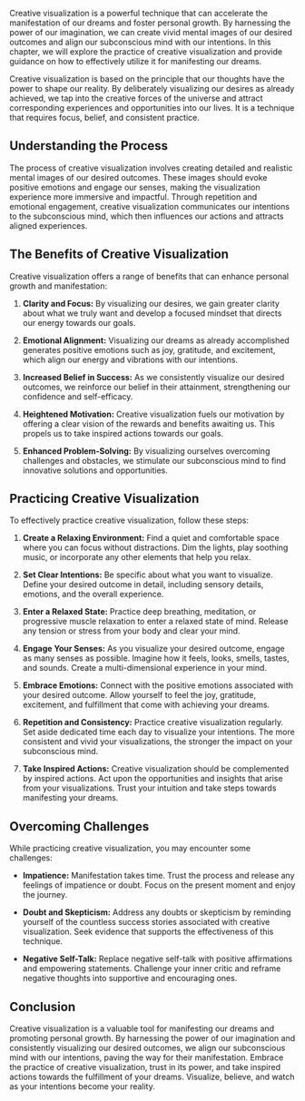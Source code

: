 
Creative visualization is a powerful technique that can accelerate the manifestation of our dreams and foster personal growth. By harnessing the power of our imagination, we can create vivid mental images of our desired outcomes and align our subconscious mind with our intentions. In this chapter, we will explore the practice of creative visualization and provide guidance on how to effectively utilize it for manifesting our dreams.

Creative visualization is based on the principle that our thoughts have the power to shape our reality. By deliberately visualizing our desires as already achieved, we tap into the creative forces of the universe and attract corresponding experiences and opportunities into our lives. It is a technique that requires focus, belief, and consistent practice.

## Understanding the Process

The process of creative visualization involves creating detailed and realistic mental images of our desired outcomes. These images should evoke positive emotions and engage our senses, making the visualization experience more immersive and impactful. Through repetition and emotional engagement, creative visualization communicates our intentions to the subconscious mind, which then influences our actions and attracts aligned experiences.

## The Benefits of Creative Visualization

Creative visualization offers a range of benefits that can enhance personal growth and manifestation:

1. **Clarity and Focus:** By visualizing our desires, we gain greater clarity about what we truly want and develop a focused mindset that directs our energy towards our goals.

2. **Emotional Alignment:** Visualizing our dreams as already accomplished generates positive emotions such as joy, gratitude, and excitement, which align our energy and vibrations with our intentions.

3. **Increased Belief in Success:** As we consistently visualize our desired outcomes, we reinforce our belief in their attainment, strengthening our confidence and self-efficacy.

4. **Heightened Motivation:** Creative visualization fuels our motivation by offering a clear vision of the rewards and benefits awaiting us. This propels us to take inspired actions towards our goals.

5. **Enhanced Problem-Solving:** By visualizing ourselves overcoming challenges and obstacles, we stimulate our subconscious mind to find innovative solutions and opportunities.

## Practicing Creative Visualization

To effectively practice creative visualization, follow these steps:

1. **Create a Relaxing Environment:** Find a quiet and comfortable space where you can focus without distractions. Dim the lights, play soothing music, or incorporate any other elements that help you relax.

2. **Set Clear Intentions:** Be specific about what you want to visualize. Define your desired outcome in detail, including sensory details, emotions, and the overall experience.

3. **Enter a Relaxed State:** Practice deep breathing, meditation, or progressive muscle relaxation to enter a relaxed state of mind. Release any tension or stress from your body and clear your mind.

4. **Engage Your Senses:** As you visualize your desired outcome, engage as many senses as possible. Imagine how it feels, looks, smells, tastes, and sounds. Create a multi-dimensional experience in your mind.

5. **Embrace Emotions:** Connect with the positive emotions associated with your desired outcome. Allow yourself to feel the joy, gratitude, excitement, and fulfillment that come with achieving your dreams.

6. **Repetition and Consistency:** Practice creative visualization regularly. Set aside dedicated time each day to visualize your intentions. The more consistent and vivid your visualizations, the stronger the impact on your subconscious mind.

7. **Take Inspired Actions:** Creative visualization should be complemented by inspired actions. Act upon the opportunities and insights that arise from your visualizations. Trust your intuition and take steps towards manifesting your dreams.

## Overcoming Challenges

While practicing creative visualization, you may encounter some challenges:

* **Impatience:** Manifestation takes time. Trust the process and release any feelings of impatience or doubt. Focus on the present moment and enjoy the journey.

* **Doubt and Skepticism:** Address any doubts or skepticism by reminding yourself of the countless success stories associated with creative visualization. Seek evidence that supports the effectiveness of this technique.

* **Negative Self-Talk:** Replace negative self-talk with positive affirmations and empowering statements. Challenge your inner critic and reframe negative thoughts into supportive and encouraging ones.

## Conclusion

Creative visualization is a valuable tool for manifesting our dreams and promoting personal growth. By harnessing the power of our imagination and consistently visualizing our desired outcomes, we align our subconscious mind with our intentions, paving the way for their manifestation. Embrace the practice of creative visualization, trust in its power, and take inspired actions towards the fulfillment of your dreams. Visualize, believe, and watch as your intentions become your reality.
